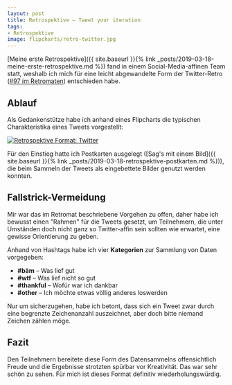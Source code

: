 ```yaml
---
layout: post
title: Retrospektive – Tweet your iteration
tags:
- Retrospektive
image: flipcharts/retro-twitter.jpg
---
```


[Meine erste Retrospektive]({{ site.baseurl }}{% link _posts/2019-03-18-meine-erste-retrospektive.md %}) fand in einem Social-Media-affinen Team statt, weshalb ich mich für eine
leicht abgewandelte Form der Twitter-Retro ([#97 im Retromaten](https://retromat.org/de/?id=97))
entschieden habe.

## Ablauf

Als Gedankenstütze habe ich anhand eines Flipcharts die typischen
Charakteristika eines Tweets vorgestellt:

[![Retrospektive Format: Twitter]({{site.baseurl}}/assets/img/posts/flipcharts/retro-twitter.jpg)]({{site.baseurl}}/assets/img/posts/flipcharts/retro-twitter.jpg)

Für den Einstieg hatte ich Postkarten ausgelegt
([Sag's mit einem Bild]({{ site.baseurl }}{% link _posts/2019-03-18-retrospektive-postkarten.md %})), die beim Sammeln der Tweets als eingebettete Bilder genutzt werden konnten.

## Fallstrick-Vermeidung

Mir war das im Retromat beschriebene Vorgehen zu offen, daher habe ich bewusst
einen "Rahmen" für die Tweets gesetzt, um Teilnehmern, die unter Umständen doch
nicht ganz so Twitter-affin sein sollten wie erwartet, eine gewisse Orientierung
zu geben.

Anhand von Hashtags habe ich vier **Kategorien** zur Sammlung von Daten vorgegeben:

- **#bäm** – Was lief gut
- **#wtf** – Was lief nicht so gut
- **#thankful** – Wofür war ich dankbar
- **#other** – Ich möchte etwas völlig anderes loswerden

Nur um sicherzugehen, habe ich betont, dass sich ein Tweet zwar durch eine
begrenzte Zeichenanzahl auszeichnet, aber doch bitte niemand Zeichen zählen
möge.

## Fazit

Den Teilnehmern bereitete diese Form des Datensammelns offensichtlich Freude und
die Ergebnisse strotzten spürbar vor Kreativität. Das war sehr schön zu sehen.
Für mich ist dieses Format definitiv wiederholungswürdig.
